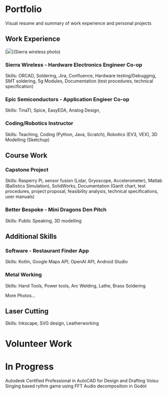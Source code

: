# Portfolio
Visual resume and summary of work experience and personal projects
## Work Experience
[<img src="photos/Sierra Wireless CoOp/module2.jpg">](Sierra wireless photo)
### Sierra Wireless - Hardware Electronics Engineer Co-op
Skills: ORCAD, Soldering, Jira, Confluence, Hardware testing/Debugging, SMT soldering, 5g Modules, Documentation (test procedures, technical specification)

### Epic Semiconductors - Application Engieer Co-op
Skills: TinaTI, Spice, EasyEDA, Analog Design, 

### Coding/Robotics Instructor
Skills: Teaching, Coding (Python, Java, Scratch), Robotics (EV3, VEX), 3D Modelling (Sketchup)

## Course Work
### Capstone Project 
Skills: Rasperry Pi, sensor fusion (Lidar, Gryoscope, Accelerometer), Matlab (Ballistics Simulation), SolidWorks, Documentation (Gantt chart, test procedures, project proposal, feasibility analysis, technical specifications, user manuals) 

### Better Bespoke - Mini Dragons Den Pitch
Skills: Public Speaking, 3D modelling

## Additional Skills
### Software - Restaurant Finder App
Skills: Kotlin, Google Maps API, OpenAI API, Android Studio

### Metal Working 
Skills: Hand Tools, Power tools, Arc Welding, Lathe, Brass Soldering 


More Photos...
## Laser Cutting
Skills: Inkscape, SVG design, Leatherworking



# Volunteer Work

# In Progress
Autodesk Certified Professional in AutoCAD for Design and Drafting
Voisu: Singing based rythm game using FFT Audio decomposition in Godot


